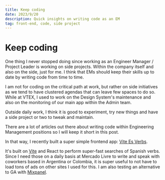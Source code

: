 ```yaml
---
title: Keep coding
date: 2023/9/20
description: Quick insights on writing code as an EM
tag: front-end, code, side project
---
```


# Keep coding

One thing I never stopped doing since working as an Engineer Manager / Project Leader is working on side projects. Within the company itself and also on the side, just for me. I think that EMs should keep their skills up to date by writing code from time to time. 

I am not for coding on the critical path at work, but rather on side initiatives as we tend to have clustered agendas that can leave few spaces to do so. While at VTEX, I used to work on the Design System's maintenance and also on the monitoring of our main app within the Admin team. 

Outside daily work, I think it is good to experiment, try new things and have a side project or two to tweak and maintain. 

There are a lot of articles out there about writing code within Engineering Management positions so I will keep it short in this post.

In that way, I recently built a super simple frontend app: [Vite Es Verbs](https://vite-verbs-es.vercel.app/).

It's built on [Vite](https://vitejs.dev/) and React to perform super-fast searches of Spanish verbs. Since I need those on a daily basis at Mercado Livre to write and speak with coworkers based in Argentina or Colombia, it is super useful to not have to load tons of ads on other sites I used for this. I am also testing an alternative to GA with [Mixpanel](https://mixpanel.com). 

